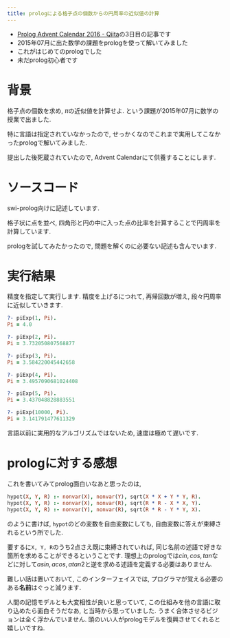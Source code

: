```yaml
---
title: prologによる格子点の個数からの円周率の近似値の計算
---
```


* [Prolog Advent Calendar 2016 - Qiita](http://qiita.com/advent-calendar/2016/prolog)の3日目の記事です
* 2015年07月に出た数学の課題をprologを使って解いてみました
* これがはじめてのprologでした
* 未だprolog初心者です

# 背景

格子点の個数を求め,
$\pi$の近似値を計算せよ.
という課題が2015年07月に数学の授業で出ました.

特に言語は指定されていなかったので,
せっかくなのでこれまで実用してこなかったprologで解いてみました.

提出した後死蔵されていたので,
Advent Calendarにて供養することにします.

# ソースコード

<script src="https://gist.github.com/ncaq/d85b9b9133d8ab4ea683965510867a62.js"></script>

swi-prolog向けに記述しています.

格子状に点を並べ,
四角形と円の中に入った点の比率を計算することで円周率を計算しています.

prologを試してみたかったので,
問題を解くのに必要ない記述も含んでいます.

# 実行結果

精度を指定して実行します.
精度を上げるにつれて,
再帰回数が増え,
段々円周率に近似していきます.

~~~prolog
?- piExp(1, Pi).
Pi = 4.0

?- piExp(2, Pi).
Pi = 3.732050807568877

?- piExp(3, Pi).
Pi = 3.584220045442658

?- piExp(4, Pi).
Pi = 3.4957090681024408

?- piExp(5, Pi).
Pi = 3.437048828883551

?- piExp(10000, Pi).
Pi = 3.141791477611329
~~~

言語以前に実用的なアルゴリズムではないため,
速度は極めて遅いです.

# prologに対する感想

これを書いてみてprolog面白いなあと思ったのは,

~~~prolog
hypot(X, Y, R) :- nonvar(X), nonvar(Y), sqrt(X * X + Y * Y, R).
hypot(X, Y, R) :- nonvar(X), nonvar(R), sqrt(R * R - X * X, Y).
hypot(X, Y, R) :- nonvar(Y), nonvar(R), sqrt(R * R - Y * Y, X).
~~~

のように書けば,
`hypot`のどの変数を自由変数にしても,
自由変数に答えが束縛されるという所でした.

要するに`X, Y, R`のうち2点さえ既に束縛されていれば,
同じ名前の述語で好きな箇所を求めることができるということです.
理想上のprologでは$cin, cos, tan$などに対して$asin, acos, atan2$と逆を求める述語を定義する必要はありません.

難しい話は置いておいて,
このインターフェイスでは,
プログラマが覚える必要のある**名前**はぐっと減ります.

人間の記憶モデルとも大変相性が良いと思っていて,
この仕組みを他の言語に取り込めたら面白そうだなあ,
と当時から思っていました.
うまく合体させるビジョンは全く浮かんでいません.
頭のいい人がprologモデルを復興させてくれると嬉しいですね.
